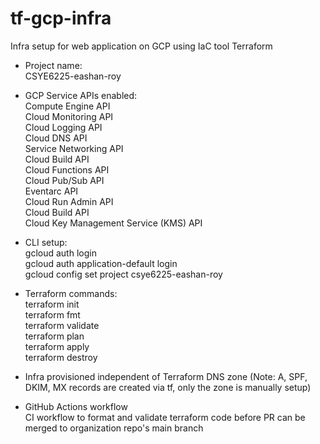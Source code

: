 # tf-gcp-infra
Infra setup for web application on GCP using IaC tool Terraform

- Project name:  
CSYE6225-eashan-roy 
  
- GCP Service APIs enabled:  
Compute Engine API  
Cloud Monitoring API  
Cloud Logging API  
Cloud DNS API  
Service Networking API  
Cloud Build API  
Cloud Functions API  
Cloud Pub/Sub API  
Eventarc API  
Cloud Run Admin API  
Cloud Build API  
Cloud Key Management Service (KMS) API  


- CLI setup:  
gcloud auth login   
gcloud auth application-default login  
gcloud config set project csye6225-eashan-roy  

- Terraform commands:  
terraform init  
terraform fmt  
terraform validate  
terraform plan  
terraform apply  
terraform destroy  

- Infra provisioned independent of Terraform
DNS zone (Note: A, SPF, DKIM, MX records are created via tf, only the zone is manually setup)

- GitHub Actions workflow  
CI workflow to format and validate terraform code before PR can be merged to organization repo's main branch